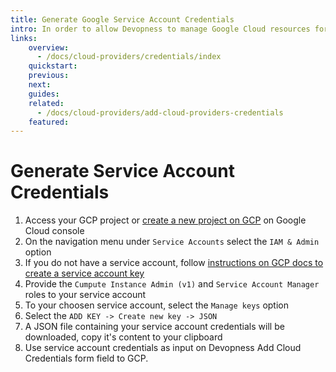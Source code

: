 ```yaml
---
title: Generate Google Service Account Credentials
intro: In order to allow Devopness to manage Google Cloud resources for you, you need to provide us Service Account Credentials.
links:
    overview:
      - /docs/cloud-providers/credentials/index
    quickstart:
    previous:
    next:
    guides:
    related:
      - /docs/cloud-providers/add-cloud-providers-credentials
    featured:
---
```


# Generate Service Account Credentials

1. Access your GCP project or [create a new project on GCP](https://cloud.google.com/resource-manager/docs/creating-managing-projects) on Google Cloud console
2. On the navigation menu under `Service Accounts` select the `IAM & Admin` option 
3. If you do not have a service account, follow [instructions on GCP docs to create a service account key](https://cloud.google.com/iam/docs/creating-managing-service-account-keys)
4. Provide the `Cumpute Instance Admin (v1)` and `Service Account Manager` roles to your service account
5. To your choosen service account, select the `Manage keys` option
6. Select the `ADD KEY -> Create new key -> JSON`
7. A JSON file containing your service account credentials will be downloaded, copy it's content to your clipboard
8. Use service account credentials as input on Devopness Add Cloud Credentials form field to GCP.
